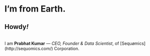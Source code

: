 # I’m from Earth.
## Howdy<i>!</i>
<br/>
I am <b>Prabhat Kumar</b> — <i>CEO, Founder & Data Scientist</i>, of [Sequømics](http://sequomics.com/) Corporation.

